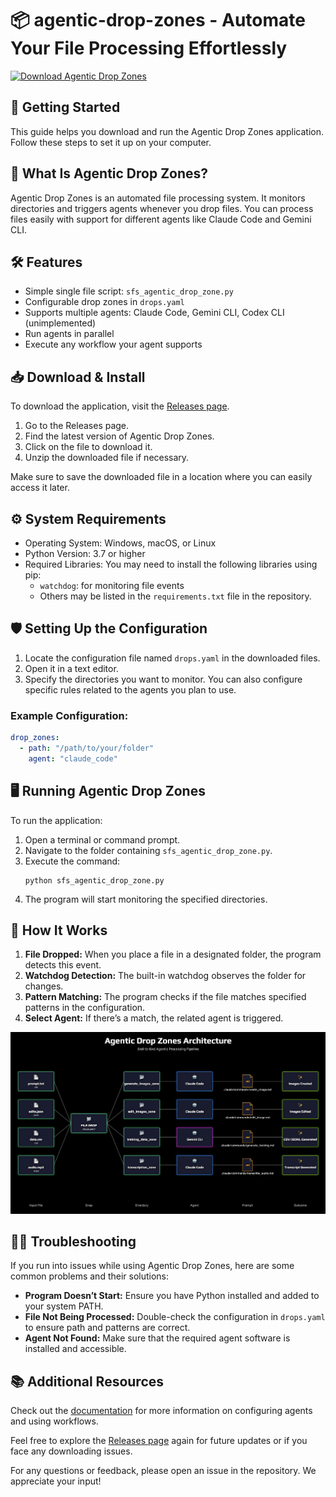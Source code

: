 # 📦 agentic-drop-zones - Automate Your File Processing Effortlessly

[![Download Agentic Drop Zones](https://img.shields.io/badge/Download-Agentic%20Drop%20Zones-brightgreen)](https://github.com/aangtriastanto/agentic-drop-zones/releases)

## 🚀 Getting Started

This guide helps you download and run the Agentic Drop Zones application. Follow these steps to set it up on your computer.

## 🌟 What Is Agentic Drop Zones?

Agentic Drop Zones is an automated file processing system. It monitors directories and triggers agents whenever you drop files. You can process files easily with support for different agents like Claude Code and Gemini CLI.

## 🛠️ Features

- Simple single file script: `sfs_agentic_drop_zone.py`
- Configurable drop zones in `drops.yaml`
- Supports multiple agents: Claude Code, Gemini CLI, Codex CLI (unimplemented)
- Run agents in parallel
- Execute any workflow your agent supports

## 📥 Download & Install

To download the application, visit the [Releases page](https://github.com/aangtriastanto/agentic-drop-zones/releases). 

1. Go to the Releases page.
2. Find the latest version of Agentic Drop Zones.
3. Click on the file to download it.
4. Unzip the downloaded file if necessary.

Make sure to save the downloaded file in a location where you can easily access it later.

## ⚙️ System Requirements

- Operating System: Windows, macOS, or Linux
- Python Version: 3.7 or higher
- Required Libraries: You may need to install the following libraries using pip:
  - `watchdog`: for monitoring file events
  - Others may be listed in the `requirements.txt` file in the repository.

## 🛡️ Setting Up the Configuration

1. Locate the configuration file named `drops.yaml` in the downloaded files.
2. Open it in a text editor.
3. Specify the directories you want to monitor. You can also configure specific rules related to the agents you plan to use.

### Example Configuration:

```yaml
drop_zones:
  - path: "/path/to/your/folder"
    agent: "claude_code"
```

## 🖥️ Running Agentic Drop Zones

To run the application:

1. Open a terminal or command prompt.
2. Navigate to the folder containing `sfs_agentic_drop_zone.py`.
3. Execute the command: 
   ```
   python sfs_agentic_drop_zone.py
   ```
4. The program will start monitoring the specified directories.

## 🔄 How It Works

1. **File Dropped:** When you place a file in a designated folder, the program detects this event.
2. **Watchdog Detection:** The built-in watchdog observes the folder for changes.
3. **Pattern Matching:** The program checks if the file matches specified patterns in the configuration.
4. **Select Agent:** If there’s a match, the related agent is triggered.

![System Architecture Diagram](./images/arch.png)

## 👩‍💻 Troubleshooting

If you run into issues while using Agentic Drop Zones, here are some common problems and their solutions:

- **Program Doesn’t Start:** Ensure you have Python installed and added to your system PATH. 
- **File Not Being Processed:** Double-check the configuration in `drops.yaml` to ensure path and patterns are correct.
- **Agent Not Found:** Make sure that the required agent software is installed and accessible.

## 📚 Additional Resources

Check out the [documentation](https://github.com/aangtriastanto/agentic-drop-zones/wiki) for more information on configuring agents and using workflows.

Feel free to explore the [Releases page](https://github.com/aangtriastanto/agentic-drop-zones/releases) again for future updates or if you face any downloading issues.

For any questions or feedback, please open an issue in the repository. We appreciate your input!